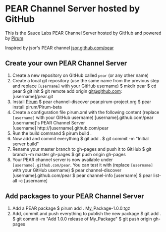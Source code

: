 PEAR Channel Server hosted by GitHub
====================================

This is the Sauce Labs PEAR Channel Server hosted by GitHub and powered by [Pirum](http://www.pirum-project.org)

Inspired by jsor's PEAR channel [jsor.github.com/pear](http://jsor.github.com/pear)

Create your own PEAR Channel Server
-----------------------------------

 1. Create a new repository on GitHub called `pear` (or any other name)
 2. Create a local git repository (use the same name from the previous step and replace `[username]` with your GitHub username)
        $ mkdir pear
        $ cd pear
        $ git init
        $ git remote add origin git@github.com:[username]/pear.git
 3. Install [Pirum](http://www.pirum-project.org)
        $ pear channel-discover pear.pirum-project.org
        $ pear install pirum/Pirum-beta
 4. Create a configuration file pirum.xml with the following content (replace `[username]` with your GitHub username)
        <?xml version="1.0" encoding="UTF-8" ?>
        <server>
          <name>[username].github.com/pear</name>
          <summary>[username]'s PEAR Channel Server</summary>
          <alias>[username]</alias>
          <url>http://[username].github.com/pear</url>
        </server>
 5. Run the build command
        $ pirum build .
 6. Now add and commit everything
        $ git add .
        $ git commit -m "Initial server build"
 7. Rename your master branch to gh-pages and push it to GitHub
        $ git branch -m master gh-pages
        $ git push origin gh-pages
 8. Your PEAR channel server is now available under `[username].github.com/pear`. You can test it with (replace `[username]` with your GitHub username)
        $ pear channel-discover [username].github.com/pear
        $ pear channel-info [username]
        $ pear list-all -c [username]

Add packages to your PEAR Channel Server
----------------------------------------

 1. Add a PEAR package
        $ pirum add . My_Package-1.0.0.tgz
 2. Add, commit and push everything to publish the new package
        $ git add .
        $ git commit -m "Add 1.0.0 release of My_Package"
        $ git push origin gh-pages
